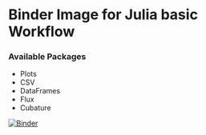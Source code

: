 # Binder Image for Julia basic Workflow

### Available Packages

 - Plots
 - CSV
 - DataFrames
 - Flux
 - Cubature


[![Binder](https://mybinder.org/badge_logo.svg)](https://mybinder.org/v2/gh/biplab37/BinderJulia/main)